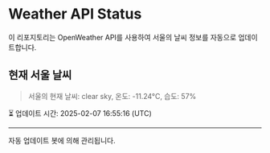 
# Weather API Status

이 리포지토리는 OpenWeather API를 사용하여 서울의 날씨 정보를 자동으로 업데이트합니다.

## 현재 서울 날씨
> 서울의 현재 날씨: clear sky, 온도: -11.24°C, 습도: 57%

⏳ 업데이트 시간: 2025-02-07 16:55:16 (UTC)

---
자동 업데이트 봇에 의해 관리됩니다.
